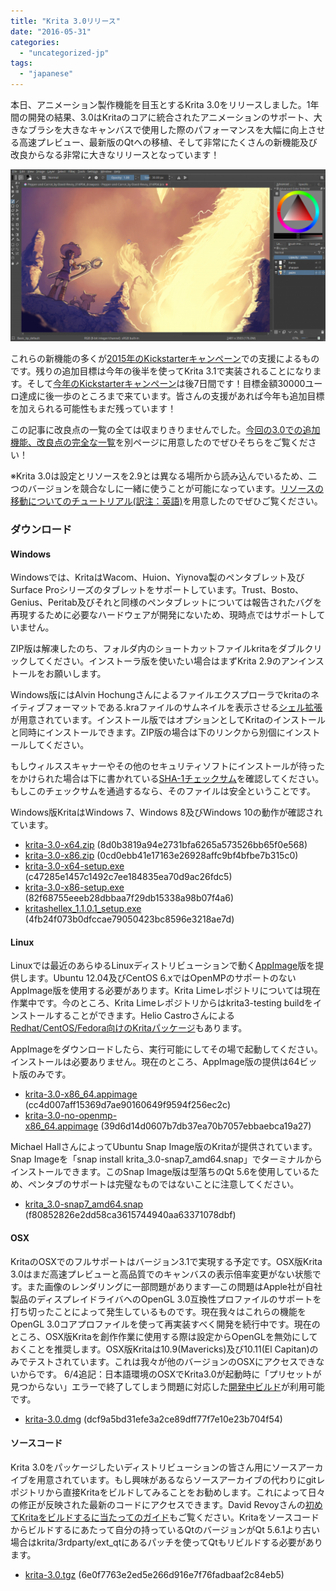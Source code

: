 ```yaml
---
title: "Krita 3.0リリース"
date: "2016-05-31"
categories: 
  - "uncategorized-jp"
tags: 
  - "japanese"
---
```


本日、アニメーション製作機能を目玉とするKrita 3.0をリリースしました。1年間の開発の結果、3.0はKritaのコアに統合されたアニメーションのサポート、大きなブラシを大きなキャンバスで使用した際のパフォーマンスを大幅に向上させる高速プレビュー、最新版のQtへの移植、そして非常にたくさんの新機能及び改良からなる非常に大きなリリースとなっています！

[![krita-3.0](images/krita-3.0-1024x559.png)](https://krita.org/wp-content/uploads/2016/05/krita-3.0.png)

これらの新機能の多くが[2015年のKickstarterキャンペーン](https://www.kickstarter.com/projects/krita/krita-free-paint-app-lets-make-it-faster-than-phot?ref=users)での支援によるものです。残りの追加目標は今年の後半を使ってKrita 3.1で実装されることになります。そして[今年のKickstarterキャンペーン](https://krita.org/krita-kickstarter-2016-jp/)は後7日間です！目標金額30000ユーロ達成に後一歩のところまで来ています。皆さんの支援があれば今年も追加目標を加えられる可能性もまだ残っています！

この記事に改良点の一覧の全ては収まりきりませんでした。[今回の3.0での追加機能、改良点の完全な一覧](https://krita.org/jp/krita-3-0-release-notes-jp/)を別ページに用意したのでぜひそちらをご覧ください！

※Krita 3.0は設定とリソースを2.9とは異なる場所から読み込んでいるため、二つのバージョンを競合なしに一緒に使うことが可能になっています。[リソースの移動についてのチュートリアル(訳注：英語)](https://docs.krita.org/KritaFAQ#My_resource_dissapeared_with_installing_3.0.21_Did_Krita_delete_them.3F)を用意したのでぜひご覧ください。

### ダウンロード

#### Windows

Windowsでは、KritaはWacom、Huion、Yiynova製のペンタブレット及びSurface Proシリーズのタブレットをサポートしています。Trust、Bosto、Genius、Peritab及びそれと同様のペンタブレットについては報告されたバグを再現するために必要なハードウェアが開発にないため、現時点ではサポートしていません。

ZIP版は解凍したのち、フォルダ内のショートカットファイルkritaをダブルクリックしてください。インストーラ版を使いたい場合はまずKrita 2.9のアンインストールをお願いします。

Windows版にはAlvin Hochungさんによるファイルエクスプローラでkritaのネイティブフォーマットである.kraファイルのサムネイルを表示させる[シェル拡張](https://github.com/alvinhochun/KritaShellExtension)が用意されています。インストール版ではオプションとしてKritaのインストールと同時にインストールできます。ZIP版の場合は下のリンクから別個にインストールしてください。

もしウィルススキャナーやその他のセキュリティソフトにインストールが待ったをかけられた場合は下に書かれている[SHA-1チェックサム](https://ja.wikipedia.org/wiki/SHA-1#.E3.83.87.E3.83.BC.E3.82.BF.E5.AE.8C.E5.85.A8.E6.80.A7)を確認してください。もしこのチェックサムを通過するなら、そのファイルは安全ということです。

Windows版KritaはWindows 7、Windows 8及びWindows 10の動作が確認されています。

- [krita-3.0-x64.zip](http://files.kde.org/krita/3/windows/krita-3.0-x64.zip) (8d0b3819a94e2731bfa6265a573526bb65f0e568)
- [krita-3.0-x86.zip](http://files.kde.org/krita/3/windows/krita-3.0-x86.zip) (0cd0ebb41e17163e26928affc9bf4bfbe7b315c0)
- [krita-3.0-x64-setup.exe](http://files.kde.org/krita/3/windows/krita-3.0-x64-setup.exe) (c47285e1457c1492c7ee184835ea70d9ac26fdc5)
- [krita-3.0-x86-setup.exe](http://files.kde.org/krita/3/windows/krita-3.0-x86-setup.exe) (82f68755eeeb28dbbaa7f29db15338a98b07f4a6)
- [kritashellex\_1.1.0.1\_setup.exe](http://files.kde.org/krita/3/windows/kritashellex-1.1.0.2-setup.exe) (4fb24f073b0dfccae79050423bc8596e3218ae7d)

#### Linux

Linuxでは最近のあらゆるLinuxディストリビューションで動く[AppImage](http://appimage.org/)版を提供します。Ubuntu 12.04及びCentOS 6.xではOpenMPのサポートのないAppImage版を使用する必要があります。Krita Limeレポジトリについては現在作業中です。今のところ、Krita Limeレポジトリからはkrita3-testing buildをインストールすることができます。Helio Castroさんによる[Redhat/CentOS/Fedora向けのKritaパッケージ](http://www.heliocastro.info/?p=241)もあります。

AppImageをダウンロードしたら、実行可能にしてその場で起動してください。インストールは必要ありません。現在のところ、AppImage版の提供は64ビット版のみです。

- [krita-3.0-x86\_64.appimage](http://files.kde.org/krita/3/linux/krita-3.0-x86_64.appimage)  (cc4d007aff15369d7ae90160649f9594f256ec2c)
- [krita-3.0-no-openmp-x86\_64.appimage](http://files.kde.org/krita/3/linux/krita-3.0-no-openmp-x86_64.appimage) (39d6d14d0607b7db37ea70b7057ebbaebca19a27)

Michael HallさんによってUbuntu Snap Image版のKritaが提供されています。Snap Imageを「snap install krita\_3.0-snap7\_amd64.snap」でターミナルからインストールできます。このSnap Image版は型落ちのQt 5.6を使用しているため、ペンタブのサポートは完璧なものではないことに注意してください。

- [krita\_3.0-snap7\_amd64.snap](http://files.kde.org/krita/3/linux/krita_3.0-snap7_amd64.snap) (f80852826e2dd58ca3615744940aa63371078dbf)

#### OSX

KritaのOSXでのフルサポートはバージョン3.1で実現する予定です。OSX版Krita 3.0はまだ高速プレビューと高品質でのキャンバスの表示倍率変更がない状態です。また画像のレンダリングに一部問題があります―この問題はApple社が自社製品のディスプレイドライバへのOpenGL 3.0互換性プロファイルのサポートを打ち切ったことによって発生しているものです。現在我々はこれらの機能をOpenGL 3.0コアプロファイルを使って再実装すべく開発を続行中です。現在のところ、OSX版Kritaを創作作業に使用する際は設定からOpenGLを無効にしておくことを推奨します。OSX版Kritaは10.9(Mavericks)及び10.11(El Capitan)のみでテストされています。これは我々が他のバージョンのOSXにアクセスできないからです。 6/4追記：日本語環境のOSXでKrita3.0が起動時に「プリセットが見つからない」エラーで終了してしまう問題に対応した[開発中ビルド](http://files.kde.org/krita/3/osx/devbuilds/)が利用可能です。

- [krita-3.0.dmg](http://files.kde.org/krita/3/osx/krita-3.0.dmg) (dcf9a5bd31efe3a2ce89dff77f7e10e23b704f54)

#### ソースコード

Krita 3.0をパッケージしたいディストリビューションの皆さん用にソースアーカイブを用意されています。もし興味があるならソースアーカイブの代わりにgitレポジトリから直接Kritaをビルドしてみることをお勧めします。これによって日々の修正が反映された最新のコードにアクセスできます。David Revoyさんの[初めてKritaをビルドするに当たってのガイド](http://www.davidrevoy.com/article193/guide-building-krita-on-linux-for-cats)もご覧ください。Kritaをソースコードからビルドするにあたって自分の持っているQtのバージョンがQt 5.6.1より古い場合はkrita/3rdparty/ext\_qtにあるパッチを使ってQtもリビルドする必要があります。

- [krita-3.0.tgz](http://download.kde.org/stable/krita/3.0/krita-3.0.tgz.mirrorlist) (6e0f7763e2ed5e266d916e7f76fadbaaf2c84eb5)
